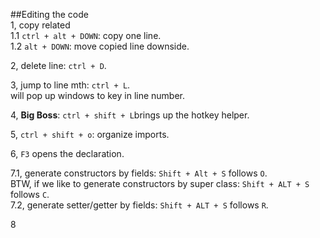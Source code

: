 ##Editing the code  
1, copy related  
1.1 `ctrl + alt + DOWN`: copy one line.   
1.2 `alt + DOWN`: move copied line downside.  

2, delete line: `ctrl + D`.   

3, jump to line mth: `ctrl + L`.  
   will pop up windows to key in line number.   
   
4, **Big Boss**: `ctrl + shift + L`brings up the hotkey helper.  

5, `ctrl + shift + o`: organize imports. 

6, `F3` opens the declaration. 

7.1, generate constructors by fields: 
`Shift + Alt + S` follows `O`.  
BTW, if we like to generate constructors by super class: 
`Shift + ALT + S` follows `C`.  
7.2, generate setter/getter by fields: 
`Shift + ALT + S` follows `R`.  


8 
